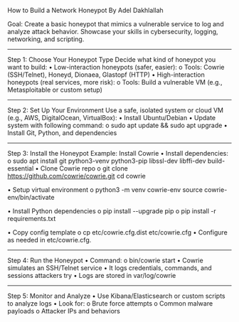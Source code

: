 How to Build a Network Honeypot
By Adel Dakhlallah


Goal: Create a basic honeypot that mimics a vulnerable service to log and analyze attack behavior. Showcase your skills in cybersecurity, logging, networking, and scripting.
________________________________________
Step 1: Choose Your Honeypot Type
Decide what kind of honeypot you want to build:
•	Low-interaction honeypots (safer, easier):
o	Tools: Cowrie (SSH/Telnet), Honeyd, Dionaea, Glastopf (HTTP)
•	High-interaction honeypots (real services, more risk):
o	Tools: Build a vulnerable VM (e.g., Metasploitable or custom setup)
________________________________________
Step 2: Set Up Your Environment
Use a safe, isolated system or cloud VM (e.g., AWS, DigitalOcean, VirtualBox):
•	Install Ubuntu/Debian
•	Update system with following command:
o	sudo apt update && sudo apt upgrade
•	Install Git, Python, and dependencies
________________________________________
Step 3: Install the Honeypot
Example: Install Cowrie
•	Install dependencies:
o	sudo apt install git python3-venv python3-pip libssl-dev libffi-dev build-essential
•	Clone Cowrie repo
o	git clone https://github.com/cowrie/cowrie.git cd cowrie

•	Setup virtual environment
o	python3 -m venv cowrie-env
source cowrie-env/bin/activate

•	Install Python dependencies
o	pip install --upgrade pip
o	pip install -r requirements.txt

•	Copy config template
o	cp etc/cowrie.cfg.dist etc/cowrie.cfg
•	Configure as needed in etc/cowrie.cfg.
________________________________________
 Step 4: Run the Honeypot
•	Command:
o	bin/cowrie start
•	Cowrie simulates an SSH/Telnet service
•	It logs credentials, commands, and sessions attackers try
•	Logs are stored in var/log/cowrie
________________________________________
Step 5: Monitor and Analyze
•	Use Kibana/Elasticsearch or custom scripts to analyze logs
•	Look for:
o	Brute force attempts
o	Common malware payloads
o	Attacker IPs and behaviors
